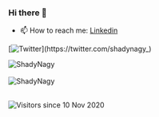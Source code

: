 ### Hi there 👋

- 📫 How to reach me: [Linkedin](https://www.linkedin.com/in/ShadyNagy/)

[![Twitter](https://img.shields.io/twitter/url/https/twitter.com/shadynagy_.svg?style=social&label=Follow%20ShadyNagy_)](https://twitter.com/shadynagy_)

<div>
  <img align="center" src="https://github-readme-stats.vercel.app/api?username=ShadyNagy&show_icons=true&theme=dark" alt="ShadyNagy" />
<div/>
<br />
  
<div>
  <img align="center" src="https://github-readme-stats.vercel.app/api/top-langs/?username=ShadyNagy&layout=compact&hide=html&theme=dark" alt="ShadyNagy" />
<div/>
<br />
  
![Visitors since 10 Nov 2020](http://estruyf-github.azurewebsites.net/api/VisitorHit?user=ShadyNagy&repo=ShadyNagy&countColor=%237B1E7A)


<!--
**ShadyNagy/ShadyNagy** is a ✨ _special_ ✨ repository because its `README.md` (this file) appears on your GitHub profile.

Here are some ideas to get you started:

- 🔭 I’m currently working on ...
- 🌱 I’m currently learning ...
- 👯 I’m looking to collaborate on ...
- 🤔 I’m looking for help with ...
- 💬 Ask me about ...
- 📫 How to reach me: ...
- 😄 Pronouns: ...
- ⚡ Fun fact: ...
-->
